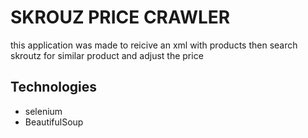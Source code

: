 # SKROUZ PRICE CRAWLER
this application was made to reicive an xml with products then search skroutz for similar product and adjust the price
## Technologies
- selenium
- BeautifulSoup
